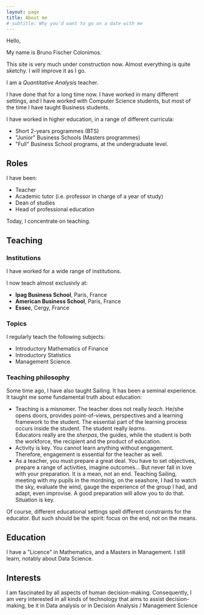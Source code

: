 ```yaml
---
layout: page
title: About me
# subtitle: Why you'd want to go on a date with me
---
```


Hello,

My name is Bruno Fischer Colonimos.

This site is very much under construction now. Almost everything is quite sketchy. I will improve it as I go.



I am a *Quantitative Analysis* teacher. 

I have done that for a long time now. I have worked in many different settings, and I have worked with Computer Science students, but most of the time I have taught Business students. 

I have worked in higher education, in a range of different curricula:
 
* Short 2-years programmes (BTS)
* "Junior" Business Schools (Masters programmes)
* "Full" Business School programs, at the undergraduate level.


Roles
-----

I have been:

* Teacher
* Academic tutor (i.e. professor in charge of a year of study) 
* Dean of studies
* Head of professional education

Today, I concentrate on teaching.


Teaching
--------

### Institutions

I have worked for a wide range of institutions. 

I now teach almost exclusivly at:
* **Ipag Business School**, Paris, France
* **American Business School**, Paris, France
* **Essec**, Cergy, France

### Topics

I regularly teach the following subjects:

* Introductory Mathematics of Finance
* Introductory Statistics
* Management Science.

### Teaching philosophy

Some time ago, I have also taught Sailing. It has been a seminal experience. It taught me some fundamental truth about education:

* Teaching is a misnomer. The teacher does not really *teach*. He/she opens doors, provides point-of-views, perspectives and a learning framework to the student. The essential part of the learning process occurs inside the student. The student really *learns*. <br>Educators  really are the *sherpas*, the guides, while the student is both the workforce, the recipient and the product of education.
* Activity is key. You cannot learn anything without engagement. Therefore, engagement is essential for the teacher as well.
* As a teacher, you must prepare a great deal. You have to set objectives, prepare a range of activities, imagine outcomes... But never fall in love with your preparation. It is a mean, not an end. Teaching Sailing, meeting with my pupils in the mordning, on the seashore, I had to watch the sky, evaluate the wind, gauge the experience of the group I had, and adapt, even improvise. A good preparation will allow you to do that. Situation is key.

Of course, different educational settings spell different constraints for the educator. But such should be the spirit: focus on the end, not on the means.


Education
---------
I have a "Licence" in Mathematics, and a Masters in Management.
I still learn, notably about Data Science.


Interests
---------

I am fascinated by all aspects of human decision-making. Consequently, I am very interested in all kinds of technology that aims to assist decision-making, be it in Data analysis or in Decision Analysis / Management Science




